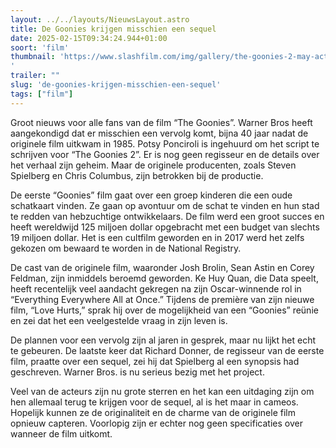```yaml
---
layout: ../../layouts/NieuwsLayout.astro
title: De Goonies krijgen misschien een sequel
date: 2025-02-15T09:34:24.944+01:00
soort: 'film'
thumbnail: 'https://www.slashfilm.com/img/gallery/the-goonies-2-may-actually-happen-warner-bros-has-finally-hired-a-writer/l-intro-1739558149.jpg
'
trailer: ""
slug: 'de-goonies-krijgen-misschien-een-sequel'
tags: ["film"]
---
```


Groot nieuws voor alle fans van de film “The Goonies”. Warner Bros heeft
aangekondigd dat er misschien een vervolg komt, bijna 40 jaar nadat de originele
film uitkwam in 1985. Potsy Ponciroli is ingehuurd om het script te schrijven
voor “The Goonies 2”. Er is nog geen regisseur en de details over het verhaal
zijn geheim. Maar de originele producenten, zoals Steven Spielberg en Chris
Columbus, zijn betrokken bij de productie.

De eerste “Goonies” film gaat over een groep kinderen die een oude schatkaart
vinden. Ze gaan op avontuur om de schat te vinden en hun stad te redden van
hebzuchtige ontwikkelaars. De film werd een groot succes en heeft wereldwijd 125
miljoen dollar opgebracht met een budget van slechts 19 miljoen dollar. Het is
een cultfilm geworden en in 2017 werd het zelfs gekozen om bewaard te worden in
de National Registry.

De cast van de originele film, waaronder Josh Brolin, Sean Astin en Corey
Feldman, zijn inmiddels beroemd geworden. Ke Huy Quan, die Data speelt, heeft
recentelijk veel aandacht gekregen na zijn Oscar-winnende rol in “Everything
Everywhere All at Once.” Tijdens de première van zijn nieuwe film, “Love Hurts,”
sprak hij over de mogelijkheid van een “Goonies” reünie en zei dat het een
veelgestelde vraag in zijn leven is.

De plannen voor een vervolg zijn al jaren in gesprek, maar nu lijkt het echt te
gebeuren. De laatste keer dat Richard Donner, de regisseur van de eerste film,
praatte over een sequel, zei hij dat Spielberg al een synopsis had geschreven.
Warner Bros. is nu serieus bezig met het project.

Veel van de acteurs zijn nu grote sterren en het kan een uitdaging zijn om hen
allemaal terug te krijgen voor de sequel, al is het maar in cameos. Hopelijk
kunnen ze de originaliteit en de charme van de originele film opnieuw capteren.
Voorlopig zijn er echter nog geen specificaties over wanneer de film uitkomt.